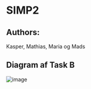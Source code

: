 # SIMP2
## Authors: 
Kasper, Mathias, Maria og Mads


## Diagram af Task B

![image](https://github.com/mads-XD-kristensen/SIMP2/assets/56347572/66eddb44-e0e3-4302-9607-ea8da3f85212)
